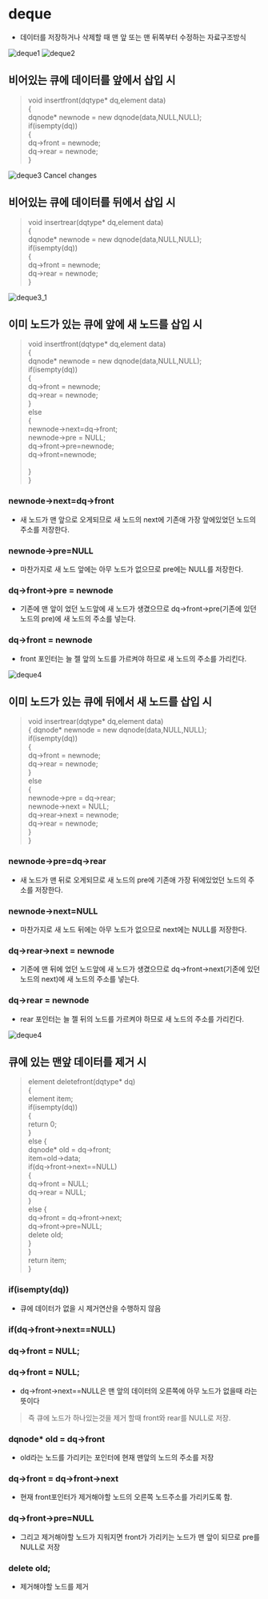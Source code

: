 # deque 
- 데이터를 저장하거나 삭제할 때 맨 앞 또는 맨 뒤쪽부터 수정하는 자료구조방식

![deque1](./img/deque1.jpg)
![deque2](./img/deque2.jpg)

## 비어있는 큐에 데이터를 앞에서 삽입 시
> void insertfront(dqtype* dq,element data)<br>
>{<br>
>	dqnode* newnode = new dqnode(data,NULL,NULL); <br>
>	if(isempty(dq))<br>
>{<br>
>		dq->front = newnode;<br>
>		dq->rear = newnode;<br>
>	}<br>

![deque3](./img/deque3.jpg)
Cancel changes
## 비어있는 큐에 데이터를 뒤에서 삽입 시
> void insertrear(dqtype* dq,element data)<br>
>{<br>
>	dqnode* newnode = new dqnode(data,NULL,NULL); <br>
>	if(isempty(dq))<br>
>{<br>
>		dq->front = newnode;<br>
>		dq->rear = newnode;<br>
>	}<br>

![deque3_1](./img/deque3_1.jpg)

## 이미 노드가 있는 큐에 앞에 새 노드를 삽입 시
>void insertfront(dqtype* dq,element data) <br>
>{<br>
>	dqnode* newnode = new dqnode(data,NULL,NULL);<br>
>	if(isempty(dq))<br>
>	{<br>
>		dq->front = newnode;<br>
>		dq->rear = newnode;<br>
>	}<br>
>	else<br>
>	{	<br>
>		newnode->next=dq->front;<br>
>		newnode->pre = NULL;<br>
>		dq->front->pre=newnode;<br>
>		dq->front=newnode;<br>
><br>
>	}<br>
>}<br>


 ### newnode->next=dq->front 
 - 새 노드가 맨 앞으로 오게되므로 새 노드의 next에 기존애 가장 앞에있었던 노드의 주소를 저장한다.
 ### newnode->pre=NULL
 - 마찬가지로 새 노드 앞에는 아무 노드가 없으므로 pre에는 NULL를 저장한다.
 ### dq->front->pre = newnode
 - 기존에 맨 앞이 었던 노드앞에 새 노드가 생겼으므로 dq->front->pre(기존에 있던 노드의 pre)에 새 노드의 주소를 넣는다. 
 ### dq->front = newnode
 - front 포인터는 늘 젤 앞의 노드를 가르켜야 하므로 새 노드의 주소를 가리킨다.
 
![deque4](./img/deque5.jpg)

## 이미 노드가 있는 큐에 뒤에서 새 노드를 삽입 시
>void insertrear(dqtype* dq,element data)<br>
>{	dqnode* newnode = new dqnode(data,NULL,NULL);<br>
>	if(isempty(dq))<br>
>	{<br>
>		dq->front = newnode;<br>
>		dq->rear = newnode;<br>
>	}<br>
>	else<br>
>	{<br>
>		newnode->pre = dq->rear;<br>
>		newnode->next = NULL;<br>
> 	dq->rear->next = newnode;<br>
> 	dq->rear = newnode;<br>
>}<br>
>}<br>


 ### newnode->pre=dq->rear 
 - 새 노드가 맨 뒤로 오게되므로 새 노드의 pre에 기존애 가장 뒤에있었던 노드의 주소를 저장한다.
 ### newnode->next=NULL
 - 마찬가지로 새 노드 뒤에는 아무 노드가 없으므로 next에는 NULL를 저장한다.
 ### dq->rear->next = newnode
 - 기존에 맨 뒤에 었던 노드앞에 새 노드가 생겼으므로 dq->front->next(기존에 있던 노드의 next)에 새 노드의 주소를 넣는다. 
 ### dq->rear = newnode
 - rear 포인터는 늘 젤 뒤의 노드를 가르켜야 하므로 새 노드의 주소를 가리킨다.
 
![deque4](./img/deque4.jpg)

## 큐에 있는 맨앞 데이터를 제거 시 <br>
> element deletefront(dqtype* dq)<br>
>{	<br>
>	element item;<br>
>	if(isempty(dq))<br>
>	{<br>
>		return 0;<br>
>	}<br>
>	else {<br>
>	dqnode* old = dq->front;<br>
>	item=old->data;<br>
>	if(dq->front->next==NULL)<br>
>	{<br>
>	dq->front = NULL;<br>
>	dq->rear = NULL;<br>
>	}<br>
>	else
>	{<br>
>	dq->front = dq->front->next;<br>
>	dq->front->pre=NULL;<br>
>	delete old;<br>
>	}<br>
>	}<br>
>	return item;<br>
>}<br>

### if(isempty(dq)) 
- 큐에 데이터가 없을 시 제거연산을 수행하지 않음
### if(dq->front->next==NULL)
### dq->front = NULL;<br>
### dq->front = NULL;<br>
- dq->front->next==NULL은 맨 앞의 데이터의 오른쪽에 아무 노드가 없을때 라는 뜻이다 
> 즉 큐에 노드가 하나있는것을 제거 할때 front와 rear를 NULL로 저장.
### dqnode* old = dq->front
- old라는 노드를 가리키는 포인터에 현재 맨앞의 노드의 주소를 저장
### dq->front = dq->front->next
- 현재 front포인터가 제거해야할 노드의 오른쪽 노드주소를 가리키도록 함.
### dq->front->pre=NULL
- 그리고 제거해야할 노드가 지워지면 front가 가리키는 노드가 맨 앞이 되므로 pre를 NULL로 저장
### delete old;<br>
- 제거해야할 노드를 제거 
